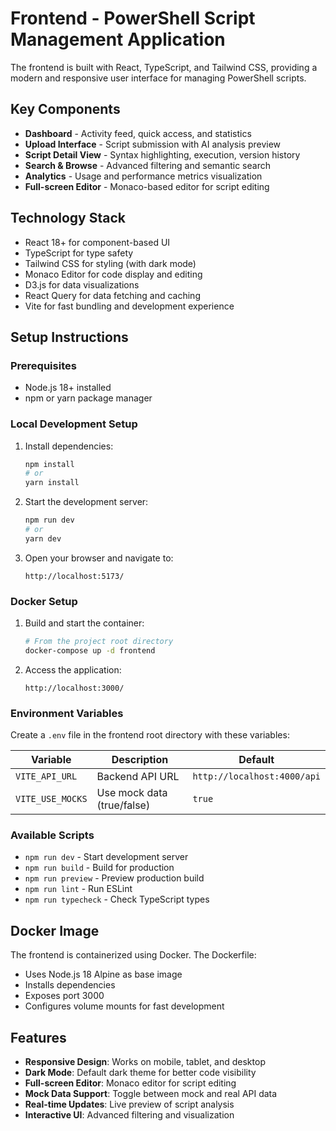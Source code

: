 # Frontend - PowerShell Script Management Application

The frontend is built with React, TypeScript, and Tailwind CSS, providing a modern and responsive user interface for managing PowerShell scripts.

## Key Components

- **Dashboard** - Activity feed, quick access, and statistics
- **Upload Interface** - Script submission with AI analysis preview
- **Script Detail View** - Syntax highlighting, execution, version history
- **Search & Browse** - Advanced filtering and semantic search
- **Analytics** - Usage and performance metrics visualization
- **Full-screen Editor** - Monaco-based editor for script editing

## Technology Stack

- React 18+ for component-based UI
- TypeScript for type safety
- Tailwind CSS for styling (with dark mode)
- Monaco Editor for code display and editing
- D3.js for data visualizations
- React Query for data fetching and caching
- Vite for fast bundling and development experience

## Setup Instructions

### Prerequisites

- Node.js 18+ installed
- npm or yarn package manager

### Local Development Setup

1. Install dependencies:
   ```bash
   npm install
   # or
   yarn install
   ```

2. Start the development server:
   ```bash
   npm run dev
   # or
   yarn dev
   ```

3. Open your browser and navigate to:
   ```
   http://localhost:5173/
   ```

### Docker Setup

1. Build and start the container:
   ```bash
   # From the project root directory
   docker-compose up -d frontend
   ```

2. Access the application:
   ```
   http://localhost:3000/
   ```

### Environment Variables

Create a `.env` file in the frontend root directory with these variables:

| Variable | Description | Default |
|----------|-------------|---------|
| `VITE_API_URL` | Backend API URL | `http://localhost:4000/api` |
| `VITE_USE_MOCKS` | Use mock data (true/false) | `true` |

### Available Scripts

- `npm run dev` - Start development server
- `npm run build` - Build for production
- `npm run preview` - Preview production build
- `npm run lint` - Run ESLint
- `npm run typecheck` - Check TypeScript types

## Docker Image

The frontend is containerized using Docker. The Dockerfile:
- Uses Node.js 18 Alpine as base image
- Installs dependencies
- Exposes port 3000
- Configures volume mounts for fast development

## Features

- **Responsive Design**: Works on mobile, tablet, and desktop
- **Dark Mode**: Default dark theme for better code visibility
- **Full-screen Editor**: Monaco editor for script editing
- **Mock Data Support**: Toggle between mock and real API data
- **Real-time Updates**: Live preview of script analysis
- **Interactive UI**: Advanced filtering and visualization